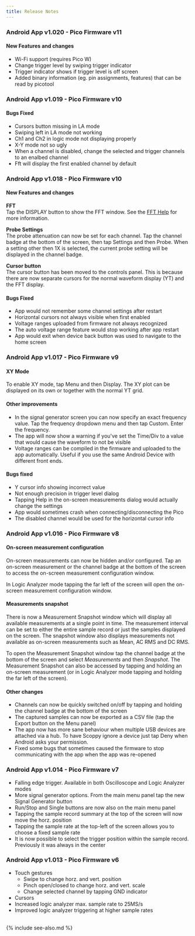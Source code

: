 ```yaml
---
title: Release Notes
---
```


### Android App v1.020 - Pico Firmware v11

#### New Features and changes
* Wi-Fi support (requires Pico W)
* Change trigger level by swiping trigger indicator
* Trigger indicator shows if trigger level is off screen
* Added binary information (eg. pin assignments, features) that can be read by picotool

### Android App v1.019 - Pico Firmware v10

#### Bugs Fixed

* Cursors button missing in LA mode
* Swiping left in LA mode not working
* Ch1 and Ch2 in logic mode not displaying properly
* X-Y mode not so ugly
* When a channel is disabled, change the selected and trigger channels to an enalbed channel
* Fft will display the first enabled channel by default

### Android App v1.018 - Pico Firmware v10

#### New Features and changes
__FFT__   
Tap the DISPLAY button to show the FFT window. See the [FFT Help](../app-help/FFT) for more information.

__Probe Settings__   
The probe attenuation can now be set for each channel. Tap the channel badge at the bottom of the screen, then tap Settings and then Probe. When a setting other then 1X is selected, the current probe setting will be displayed in the channel badge.

__Cursor button__   
The cursor button has been moved to the controls panel. This is because there are now separate cursors for the normal waveform display (YT) and
the FFT display.

#### Bugs Fixed
* App would not remember some channel settings after restart
* Horizontal cursors not always visible when first enabled
* Voltage ranges uploaded from firmware not always recognized
* The auto voltage range feature would stop working after app restart
* App would exit when device back button was used to navigate to the home screen

### Android App v1.017 - Pico Firmware v9

#### XY Mode
To enable XY mode, tap Menu and then Display. The XY plot can be displayed on its own or together with the normal YT grid.

#### Other improvements
- In the signal generator screen you can now specify an exact frequency value. Tap the frequency dropdown menu
and then tap Custom. Enter the frequency.
- The app will now show a warning if you've set the Time/Div to a value that would cause the waveform to not be visible
- Voltage ranges can be compiled in the firmware and uploaded to the app automatically. Useful if you use the same Android Device with different front ends.

#### Bugs fixed
- Y cursor info showing incorrect value
- Not enough precision in trigger level dialog
- Tapping Help in the on-screen measurements dialog would actually change the settings
- App would sometimes crash when connecting/disconnecting the Pico
- The disabled channel would be used for the horizontal cursor info

### Android App v1.016 - Pico Firmware v8

#### On-screen measurement configuration
On-screen measurements can now be hidden and/or configured. Tap an on-screen measurement or the channel badge
at the bottom of the screen to access the on-screen measurement configuration window.

In Logic Analyzer mode tapping the far left of the screen will open the on-screen measurement configuration window.

#### Measurements snapshot
There is now a Measurement Snapshot window which will display all available measurements at a single point in time.
The measurement interval can be set to either the entire sample record or just the samples displayed on the screen.
The snapshot window also displays measurements not available as on-screen measurements such as Mean, AC RMS and DC RMS.

To open the Measurement Snapshot window tap the channel badge at the bottom of the screen and select _Measurements_ and then
_Snapshot_. The Measurement Snapshot can also be accessed by tapping and holding an on-screen measurement (or in Logic Analyzer
mode tapping and holding the far left of the screen).

#### Other changes
* Channels can now be quickly switched on/off by tapping and holding the channel badge at the bottom of the screen
* The captured samples can now be exported as a CSV file (tap the Export button on the Menu panel)
* The app now has more sane behaviour when multiple USB devices are attached via a hub. To have Scoppy ignore a device just
tap Deny when Android asks your permission.
* Fixed some bugs that sometimes caused the firmware to stop communicating with the app when the app was re-opened

### Android App v1.014 - Pico Firmware v7
* Falling edge trigger. Available in both Oscilloscope and Logic Analyzer modes
* More signal generator options. From the main menu panel tap the new Signal Generator button
* Run/Stop and Single buttons are now also on the main menu panel
* Tapping the sample record summary at the top of the screen will now move the horz. position
* Tapping the sample rate at the top-left of the screen allows you to choose a fixed sample rate
* It is now possible to select the trigger position within the sample record. Previously it was always in the center

### Android App v1.013 - Pico Firmware v6
* Touch gestures
    *   Swipe to change horz. and vert. position
    *   Pinch open/closed to change horz. and vert. scale
    *   Change selected channel by tapping GND indicator
* Cursors
* Increased logic analyzer max. sample rate to 25MS/s
* Improved logic analyzer triggering at higher sample rates

<br>
{% include see-also.md %}
